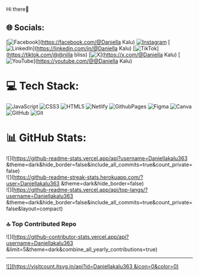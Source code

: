 Hi there👋




## 🌐 Socials:
[![Facebook](https://img.shields.io/badge/Facebook-%231877F2.svg?logo=Facebook&logoColor=white)](https://facebook.com/@Daniella Kalu) [![Instagram](https://img.shields.io/badge/Instagram-%23E4405F.svg?logo=Instagram&logoColor=white)](https://instagram.com/@nilla_bliss) [![LinkedIn](https://img.shields.io/badge/LinkedIn-%230077B5.svg?logo=linkedin&logoColor=white)](https://linkedin.com/in/@Daniella Kalu) [![TikTok](https://img.shields.io/badge/TikTok-%23000000.svg?logo=TikTok&logoColor=white)](https://tiktok.com/@@nilla bliss) [![X](https://img.shields.io/badge/X-black.svg?logo=X&logoColor=white)](https://x.com/@Daniella Kalu) [![YouTube](https://img.shields.io/badge/YouTube-%23FF0000.svg?logo=YouTube&logoColor=white)](https://youtube.com/@@Daniella Kalu) 

# 💻 Tech Stack:
![JavaScript](https://img.shields.io/badge/javascript-%23323330.svg?style=for-the-badge&logo=javascript&logoColor=%23F7DF1E) ![CSS3](https://img.shields.io/badge/css3-%231572B6.svg?style=for-the-badge&logo=css3&logoColor=white) ![HTML5](https://img.shields.io/badge/html5-%23E34F26.svg?style=for-the-badge&logo=html5&logoColor=white) ![Netlify](https://img.shields.io/badge/netlify-%23000000.svg?style=for-the-badge&logo=netlify&logoColor=#00C7B7) ![GithubPages](https://img.shields.io/badge/github%20pages-121013?style=for-the-badge&logo=github&logoColor=white) ![Figma](https://img.shields.io/badge/figma-%23F24E1E.svg?style=for-the-badge&logo=figma&logoColor=white) ![Canva](https://img.shields.io/badge/Canva-%2300C4CC.svg?style=for-the-badge&logo=Canva&logoColor=white) ![GitHub](https://img.shields.io/badge/github-%23121011.svg?style=for-the-badge&logo=github&logoColor=white) ![Git](https://img.shields.io/badge/git-%23F05033.svg?style=for-the-badge&logo=git&logoColor=white)
# 📊 GitHub Stats:
![](https://github-readme-stats.vercel.app/api?username=Daniellakalu363 &theme=dark&hide_border=false&include_all_commits=true&count_private=false)<br/>
![](https://github-readme-streak-stats.herokuapp.com/?user=Daniellakalu363 &theme=dark&hide_border=false)<br/>
![](https://github-readme-stats.vercel.app/api/top-langs/?username=Daniellakalu363 &theme=dark&hide_border=false&include_all_commits=true&count_private=false&layout=compact)

### 🔝 Top Contributed Repo
![](https://github-contributor-stats.vercel.app/api?username=Daniellakalu363 &limit=5&theme=dark&combine_all_yearly_contributions=true)

---
[![](https://visitcount.itsvg.in/api?id=Daniellakalu363 &icon=0&color=0)](https://visitcount.itsvg.in)

<!-- Proudly created with GPRM ( https://gprm.itsvg.in ) -->
